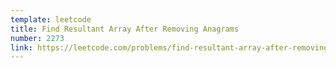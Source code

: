 ```yaml
---
template: leetcode
title: Find Resultant Array After Removing Anagrams
number: 2273
link: https://leetcode.com/problems/find-resultant-array-after-removing-anagrams
---
```

